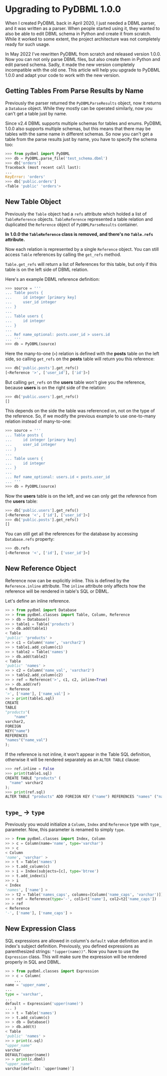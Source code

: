 # Upgrading to PyDBML 1.0.0

When I created PyDBML back in April 2020, I just needed a DBML parser, and it was written as a parser. When people started using it, they wanted to also be able to edit DBML schema in Python and create it from scratch. While it worked to some extent, the project architecture was not completely ready for such usage.

In May 2022 I've rewritten PyDBML from scratch and released version 1.0.0. Now you can not only parse DBML files, but also create them in Python and edit parsed schema. Sadly, it made the new version completely incompatible with the old one. This article will help you upgrade to PyDBML 1.0.0 and adapt your code to work with the new version.

## Getting Tables From Parse Results by Name

Previously the parser returned the `PyDBMLParseResults` object, now it returns a `Database` object. While they mostly can be operated similarly, now you can't get a table just by name.

Since v2.4 DBML supports multiple schemas for tables and enums. PyDBML 1.0.0 also supports multiple schemas, but this means that there may be tables with the same name in different schemas. So now you can't get a table from the parse results just by name, you have to specify the schema too:

```python
>>> from pydbml import PyDBML
>>> db = PyDBML.parse_file('test_schema.dbml')
>>> db['orders']
Traceback (most recent call last):
...
KeyError: 'orders'
>>> db['public.orders']
<Table 'public' 'orders'>

```

## New Table Object

Previously the `Table` object had a `refs` attribute which holded a list of `TableReference` objects. `TableReference` represented a table relation and duplicated the `Reference` object of `PyDBMLParseResults` container.

**In 1.0.0 the `TableReference` class is removed, and there's no `Table.refs` attribute.**

Now each relation is represented by a single `Reference` object. You can still access `Table` references by calling the `get_refs` method.

`Table.get_refs` will return a list of References for this table, but only if this table is on the left side of DBML relation.

Here's an example DBML reference definition:

```python
>>> source = '''
... Table posts {
...     id integer [primary key]
...     user_id integer
... }
... 
... Table users {
...     id integer
... }
... 
... Ref name_optional: posts.user_id > users.id
... '''
>>> db = PyDBML(source)

```

Here the many-to-one (`>`) relation is defined with the **posts** table on the left side, so calling `get_refs` on the **posts** table will return you this reference:

```python
>>> db['public.posts'].get_refs()
[<Reference '>', ['user_id'], ['id']>]

```

But calling `get_refs` on the **users** table won't give you the reference, because **users** is on the right side of the relation:

```python
>>> db['public.users'].get_refs()
[]

```

This depends on the side the table was referenced on, not on the type of the reference. So, if we modify the previous example to use one-to-many relation instead of many-to-one:

```python
>>> source = '''
... Table posts {
...     id integer [primary key]
...     user_id integer
... }
... 
... Table users {
...     id integer
... }
... 
... Ref name_optional: users.id < posts.user_id
... '''
>>> db = PyDBML(source)

```

Now the **users** table is on the left, and we can only get the reference from the **users** table:

```python
>>> db['public.users'].get_refs()
[<Reference '<', ['id'], ['user_id']>]
>>> db['public.posts'].get_refs()
[]

```

You can still get all the references for the database by accessing `Database.refs` property:

```python
>>> db.refs
[<Reference '<', ['id'], ['user_id']>]

```

## New Reference Object

Reference now can be explicitly inline. This is defined by the `Reference.inline` attribute. The `inline` attribute only affects how the reference will be rendered in table's SQL or DBML.

Let's define an inline reference.

```python
>> > from pydbml import Database
>> > from pydbml.classes import Table, Column, Reference
>> > db = Database()
>> > table1 = Table('products')
>> > db.add(table1)
< Table
'public' 'products' >
>> > c1 = Column('name', 'varchar2')
>> > table1.add_column(c1)
>> > table2 = Table('names')
>> > db.add(table2)
< Table
'public' 'names' >
>> > c2 = Column('name_val', 'varchar2')
>> > table2.add_column(c2)
>> > ref = Reference('>', c1, c2, inline=True)
>> > db.add(ref)
< Reference
'>', ['name'], ['name_val'] >
>> > print(table1.sql)
CREATE
TABLE
"products"(
    "name"
varchar2,
FOREIGN
KEY("name")
REFERENCES
"names"("name_val")
);

```

If the reference is not inline, it won't appear in the Table SQL definition, otherwise it will be rendered separately as an `ALTER TABLE` clause:

```python
>>> ref.inline = False
>>> print(table1.sql)
CREATE TABLE "products" (
  "name" varchar2
);
>>> print(ref.sql)
ALTER TABLE "products" ADD FOREIGN KEY ("name") REFERENCES "names" ("name_val");

```

## `type_` -> `type`

Previously you would initialize a `Column`, `Index` and `Reference` type with `type_` parameter. Now, this parameter is renamed to simply `type`.

```python
>> > from pydbml.classes import Index, Column
>> > c = Column(name='name', type='varchar')
>> > c
< Column
'name', 'varchar' >
>> > t = Table('names')
>> > t.add_column(c)
>> > i = Index(subjects=[c], type='btree')
>> > t.add_index(i)
>> > i
< Index
'names', ['name'] >
>> > t2 = Table('names_caps', columns=[Column('name_caps', 'varchar')])
>> > ref = Reference(type='-', col1=t['name'], col2=t2['name_caps'])
>> > ref
< Reference
'-', ['name'], ['name_caps'] >

```

## New Expression Class

SQL expressions are allowed in column's `default` value definition and in index's subject definition. Previously, you defined expressions as parenthesized strings: `"(upper(name))"`. Now you have to use the `Expression` class. This will make sure the expression will be rendered properly in SQL and DBML.

```python
>> > from pydbml.classes import Expression
>> > c = Column(
    ...
name = 'upper_name',
...
type = 'varchar',
...
default = Expression('upper(name)')
... )
>> > t = Table('names')
>> > t.add_column(c)
>> > db = Database()
>> > db.add(t)
< Table
'public' 'names' >
>> > print(c.sql)
"upper_name"
varchar
DEFAULT(upper(name))
>> > print(c.dbml)
"upper_name"
varchar[default: `upper(name)`]

```
